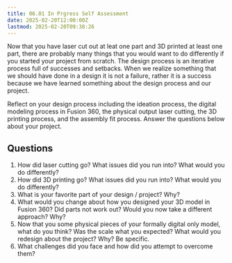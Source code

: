 ```yaml
---
title: 06.01 In Prgress Self Assessment
date: 2025-02-20T12:00:00Z
lastmod: 2025-02-20T09:38:26
---
```


Now that you have laser cut out at leat one part and 3D printed at least one part, there are probably many things that you would want to do differently if you started your project from scratch. The design process is an iterative process full of successes and setbacks. When we realize something that we should have done in a design it is not a failure, rather it is a success because we have learned something about the design process and our project.

Reflect on your design process including the ideation process, the digital modeling process in Fusion 360, the physical output laser cutting, the 3D printing process, and the assembly fit process. Answer the questions below about your project.

## Questions

1. How did laser cutting go? What issues did you run into? What would you do differently?
2. How did 3D printing go? What issues did you run into? What would you do differently?
3. What is your favorite part of your design / project? Why?
4. What would you change about how you designed your 3D model in Fusion 360? Did parts not work out? Would you now take a different approach? Why?
5. Now that you some physical pieces of your formally digital only model, what do you think? Was the scale what you expected? What would you redesign about the project? Why? Be specific.
6. What challenges did you face and how did you attempt to overcome them?
